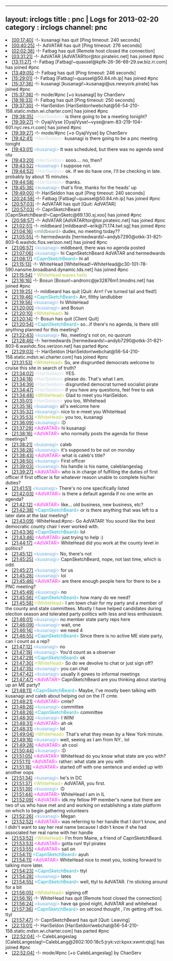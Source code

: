 
---
layout: irclogs
title : pnc | Logs for 2013-02-20
category : irclogs
channel: pnc
---
<li class="logitem"><a href="#00:17:40" name="00:17:40" class="time">[00:17:40]</a> -!- <span class="quit">kusanagi</span> has quit [Ping timeout: 240 seconds] </li>
<li class="logitem"><a href="#00:40:25" name="00:40:25" class="time">[00:40:25]</a> -!- <span class="quit">AdVATAR</span> has quit [Ping timeout: 276 seconds] </li>
<li class="logitem"><a href="#02:02:38" name="02:02:38" class="time">[02:02:38]</a> -!- <span class="quit">Fatbag</span> has quit [Remote host closed the connection] </li>
<li class="logitem"><a href="#03:31:21" name="03:31:21" class="time">[03:31:21]</a> -!- <span class="join">AdVATAR</span> [AdVATAR!tor@tor.pirateirc.net] has joined #pnc </li>
<li class="logitem"><a href="#13:11:27" name="13:11:27" class="time">[13:11:27]</a> -!- <span class="join">Fatbag</span> [Fatbag!~quassel@kpfk-26-36-69-29.sw.biz.rr.com] has joined #pnc </li>
<li class="logitem"><a href="#13:49:05" name="13:49:05" class="time">[13:49:05]</a> -!- <span class="quit">Fatbag</span> has quit [Ping timeout: 246 seconds] </li>
<li class="logitem"><a href="#15:29:01" name="15:29:01" class="time">[15:29:01]</a> -!- <span class="join">Fatbag</span> [Fatbag!~quassel@50.84.nh.ip] has joined #pnc </li>
<li class="logitem"><a href="#15:37:36" name="15:37:36" class="time">[15:37:36]</a> -!- <span class="join">kusanagi</span> [kusanagi!~kusanagi@us.newyork.pirate] has joined #pnc </li>
<li class="logitem"><a href="#15:37:36" name="15:37:36" class="time">[15:37:36]</a> -!- mode/<span class="mode">#pnc</span> [+o kusanagi] by ChanServ </li>
<li class="logitem"><a href="#18:18:33" name="18:18:33" class="time">[18:18:33]</a> -!- <span class="quit">Fatbag</span> has quit [Ping timeout: 250 seconds] </li>
<li class="logitem"><a href="#19:37:30" name="19:37:30" class="time">[19:37:30]</a> -!- <span class="join">HariSeldon</span> [HariSeldon!webchat@56-54-210-158.static.mdsn.wi.charter.com] has joined #pnc </li>
<li class="logitem"><a href="#19:38:35" name="19:38:35" class="time">[19:38:35]</a> <span class="person" style="color:#c3d5dd">&lt;HariSeldon&gt;</span> is there going to be a meeting tonight? </li>
<li class="logitem"><a href="#19:39:27" name="19:39:27" class="time">[19:39:27]</a> -!- <span class="join">OyajiVyse</span> [OyajiVyse!~vyse@ram-83-219-104-601.nyc.res.rr.com] has joined #pnc </li>
<li class="logitem"><a href="#19:39:27" name="19:39:27" class="time">[19:39:27]</a> -!- mode/<span class="mode">#pnc</span> [+o OyajiVyse] by ChanServ </li>
<li class="logitem"><a href="#19:42:41" name="19:42:41" class="time">[19:42:41]</a> <span class="person" style="color:#c3d5dd">&lt;HariSeldon&gt;</span> kusanagi is there going to be a pnc meeting tonight </li>
<li class="logitem"><a href="#19:43:01" name="19:43:01" class="time">[19:43:01]</a> <span class="person" style="color:#6aace3">&lt;kusanagi&gt;</span> It was scheduled, but there was no agenda send otu </li>
<li class="logitem"><a href="#19:43:20" name="19:43:20" class="time">[19:43:20]</a> <span class="person" style="color:#c3d5dd">&lt;HariSeldon&gt;</span> sooo.... no, then? </li>
<li class="logitem"><a href="#19:43:52" name="19:43:52" class="time">[19:43:52]</a> <span class="person" style="color:#6aace3">&lt;kusanagi&gt;</span> I suppose not. </li>
<li class="logitem"><a href="#19:44:52" name="19:44:52" class="time">[19:44:52]</a> <span class="person" style="color:#c3d5dd">&lt;HariSeldon&gt;</span> ok. If we do have one, I'll be checking in late. probably by about 15 minutes. </li>
<li class="logitem"><a href="#19:44:58" name="19:44:58" class="time">[19:44:58]</a> <span class="person" style="color:#c3d5dd">&lt;HariSeldon&gt;</span> thanks. </li>
<li class="logitem"><a href="#19:45:38" name="19:45:38" class="time">[19:45:38]</a> <span class="person" style="color:#6aace3">&lt;kusanagi&gt;</span> that's fine, thanks for the heads' up </li>
<li class="logitem"><a href="#19:49:00" name="19:49:00" class="time">[19:49:00]</a> -!- <span class="quit">HariSeldon</span> has quit [Ping timeout: 240 seconds] </li>
<li class="logitem"><a href="#20:24:58" name="20:24:58" class="time">[20:24:58]</a> -!- <span class="join">Fatbag</span> [Fatbag!~quassel@50.84.nh.ip] has joined #pnc </li>
<li class="logitem"><a href="#20:57:03" name="20:57:03" class="time">[20:57:03]</a> -!- <span class="quit">AdVATAR</span> has quit [Quit: AdVATAR] </li>
<li class="logitem"><a href="#20:57:03" name="20:57:03" class="time">[20:57:03]</a> -!- <span class="join">CapnSketchBeard</span> [CapnSketchBeard!~CapnSketc@69.130.sj.xoo] has joined #pnc </li>
<li class="logitem"><a href="#20:58:57" name="20:58:57" class="time">[20:58:57]</a> -!- <span class="join">AdVATAR</span> [AdVATAR!tor@tor.pirateirc.net] has joined #pnc </li>
<li class="logitem"><a href="#21:02:51" name="21:02:51" class="time">[21:02:51]</a> -!- <span class="join">mildbeard</span> [mildbeard!~erik@71.174.twt.sg] has joined #pnc </li>
<li class="logitem"><a href="#21:04:16" name="21:04:16" class="time">[21:04:16]</a> <span class="person" style="color:#538b6f">&lt;mildbeard&gt;</span> dudes, no meeting today?? </li>
<li class="logitem"><a href="#21:05:55" name="21:05:55" class="time">[21:05:55]</a> -!- <span class="join">hermedwards</span> [hermedwards!~andyb7290@otkk-31-821-803-6.washdc.fios.verizon.net] has joined #pnc </li>
<li class="logitem"><a href="#21:06:57" name="21:06:57" class="time">[21:06:57]</a> <span class="person" style="color:#6aace3">&lt;kusanagi&gt;</span> mildbeard, there was no agenda posted </li>
<li class="logitem"><a href="#21:07:06" name="21:07:06" class="time">[21:07:06]</a> <span class="person" style="color:#6aace3">&lt;kusanagi&gt;</span> hi CapnSketchBeard AdVATAR and hermedwards  </li>
<li class="logitem"><a href="#21:08:17" name="21:08:17" class="time">[21:08:17]</a> <span class="person" style="color:#1aaecf">&lt;CapnSketchBeard&gt;</span> hi all </li>
<li class="logitem"><a href="#21:15:13" name="21:15:13" class="time">[21:15:13]</a> -!- <span class="join">WhiteHead</span> [WhiteHead!~WhiteHead@c30-101-78-590.nansme.broadband.dynamic.tds.net] has joined #pnc </li>
<li class="logitem"><a href="#21:15:54" name="21:15:54" class="time">[21:15:54]</a> <span class="person" style="color:#b1c637">* WhiteHead waves hello</span> </li>
<li class="logitem"><a href="#21:16:16" name="21:16:16" class="time">[21:16:16]</a> -!- <span class="join">Bosun</span> [Bosun!~androirc@je32876m1.tmodns.net] has joined #pnc </li>
<li class="logitem"><a href="#21:19:25" name="21:19:25" class="time">[21:19:25]</a> -!- <span class="quit">mildbeard</span> has quit [Quit: Arrr! I've turned tail and fled!] </li>
<li class="logitem"><a href="#21:19:46" name="21:19:46" class="time">[21:19:46]</a> <span class="person" style="color:#1aaecf">&lt;CapnSketchBeard&gt;</span> Arr, filthy landlubber </li>
<li class="logitem"><a href="#21:19:56" name="21:19:56" class="time">[21:19:56]</a> <span class="person" style="color:#6aace3">&lt;kusanagi&gt;</span> hi WhiteHead  </li>
<li class="logitem"><a href="#21:20:00" name="21:20:00" class="time">[21:20:00]</a> <span class="person" style="color:#6aace3">&lt;kusanagi&gt;</span> and Bosun  </li>
<li class="logitem"><a href="#21:20:10" name="21:20:10" class="time">[21:20:10]</a> <span class="person" style="color:#b1c637">&lt;WhiteHead&gt;</span> hi </li>
<li class="logitem"><a href="#21:20:14" name="21:20:14" class="time">[21:20:14]</a> -!- <span class="quit">Bosun</span> has quit [Client Quit] </li>
<li class="logitem"><a href="#21:20:54" name="21:20:54" class="time">[21:20:54]</a> <span class="person" style="color:#1aaecf">&lt;CapnSketchBeard&gt;</span> so...if there's no agenda, is there still anything planned for this meeting? </li>
<li class="logitem"><a href="#21:22:43" name="21:22:43" class="time">[21:22:43]</a> <span class="person" style="color:#6aace3">&lt;kusanagi&gt;</span> No, meeting's not on, no quorum </li>
<li class="logitem"><a href="#21:28:46" name="21:28:46" class="time">[21:28:46]</a> -!- <span class="part">hermedwards</span> [hermedwards!~andyb7290@otkk-31-821-803-6.washdc.fios.verizon.net] has parted #pnc </li>
<li class="logitem"><a href="#21:29:03" name="21:29:03" class="time">[21:29:03]</a> -!- <span class="join">HariSeldon</span> [HariSeldon!webchat@56-54-210-158.static.mdsn.wi.charter.com] has joined #pnc </li>
<li class="logitem"><a href="#21:31:53" name="21:31:53" class="time">[21:31:53]</a> <span class="person" style="color:#b1c637">&lt;WhiteHead&gt;</span> So, are disgruntled democrats welcome to cruise this site in search of truth? </li>
<li class="logitem"><a href="#21:34:02" name="21:34:02" class="time">[21:34:02]</a> <span class="person" style="color:#c3d5dd">&lt;HariSeldon&gt;</span> YES. </li>
<li class="logitem"><a href="#21:34:18" name="21:34:18" class="time">[21:34:18]</a> <span class="person" style="color:#c3d5dd">&lt;HariSeldon&gt;</span> please do. That's what I am. </li>
<li class="logitem"><a href="#21:34:39" name="21:34:39" class="time">[21:34:39]</a> <span class="person" style="color:#c3d5dd">&lt;HariSeldon&gt;</span> disgruntled democrat turned socialist pirate </li>
<li class="logitem"><a href="#21:34:47" name="21:34:47" class="time">[21:34:47]</a> <span class="person" style="color:#c3d5dd">&lt;HariSeldon&gt;</span> if you have any questions, feel free to ask </li>
<li class="logitem"><a href="#21:34:48" name="21:34:48" class="time">[21:34:48]</a> <span class="person" style="color:#b1c637">&lt;WhiteHead&gt;</span> Glad to meet you HariSeldon. </li>
<li class="logitem"><a href="#21:35:01" name="21:35:01" class="time">[21:35:01]</a> <span class="person" style="color:#c3d5dd">&lt;HariSeldon&gt;</span> you too, Whitehead </li>
<li class="logitem"><a href="#21:35:18" name="21:35:18" class="time">[21:35:18]</a> <span class="person" style="color:#6aace3">&lt;kusanagi&gt;</span> all's welcome here </li>
<li class="logitem"><a href="#21:35:32" name="21:35:32" class="time">[21:35:32]</a> <span class="person" style="color:#6aace3">&lt;kusanagi&gt;</span> nice to e-meet you WhiteHead  </li>
<li class="logitem"><a href="#21:35:53" name="21:35:53" class="time">[21:35:53]</a> <span class="person" style="color:#b1c637">&lt;WhiteHead&gt;</span> you too, kusanagi </li>
<li class="logitem"><a href="#21:36:09" name="21:36:09" class="time">[21:36:09]</a> <span class="person" style="color:#6aace3">&lt;kusanagi&gt;</span> :D </li>
<li class="logitem"><a href="#21:37:29" name="21:37:29" class="time">[21:37:29]</a> <span class="person" style="color:#f51bf7">&lt;AdVATAR&gt;</span> hi kusanagi  </li>
<li class="logitem"><a href="#21:38:16" name="21:38:16" class="time">[21:38:16]</a> <span class="person" style="color:#f51bf7">&lt;AdVATAR&gt;</span> who normally posts the agenda for these meetings? </li>
<li class="logitem"><a href="#21:38:21" name="21:38:21" class="time">[21:38:21]</a> <span class="person" style="color:#6aace3">&lt;kusanagi&gt;</span> caleb </li>
<li class="logitem"><a href="#21:38:28" name="21:38:28" class="time">[21:38:28]</a> <span class="person" style="color:#6aace3">&lt;kusanagi&gt;</span> it's supposed to be out on monday </li>
<li class="logitem"><a href="#21:38:43" name="21:38:43" class="time">[21:38:43]</a> <span class="person" style="color:#f51bf7">&lt;AdVATAR&gt;</span> what is caleb's title? </li>
<li class="logitem"><a href="#21:38:50" name="21:38:50" class="time">[21:38:50]</a> <span class="person" style="color:#6aace3">&lt;kusanagi&gt;</span> First officer </li>
<li class="logitem"><a href="#21:39:03" name="21:39:03" class="time">[21:39:03]</a> <span class="person" style="color:#6aace3">&lt;kusanagi&gt;</span> his handle is his name, caleblangeslag </li>
<li class="logitem"><a href="#21:39:27" name="21:39:27" class="time">[21:39:27]</a> <span class="person" style="color:#f51bf7">&lt;AdVATAR&gt;</span> who is in charge of fulfilling the duties of first officer if first officer is for whatever reason unable to complete his/her duties? </li>
<li class="logitem"><a href="#21:41:51" name="21:41:51" class="time">[21:41:51]</a> <span class="person" style="color:#6aace3">&lt;kusanagi&gt;</span> There's no one specifically listed </li>
<li class="logitem"><a href="#21:42:03" name="21:42:03" class="time">[21:42:03]</a> <span class="person" style="color:#f51bf7">&lt;AdVATAR&gt;</span> is there a default agenda if no one write an agenda? </li>
<li class="logitem"><a href="#21:42:12" name="21:42:12" class="time">[21:42:12]</a> <span class="person" style="color:#f51bf7">&lt;AdVATAR&gt;</span> like... old business, new business, etc? </li>
<li class="logitem"><a href="#21:42:38" name="21:42:38" class="time">[21:42:38]</a> <span class="person" style="color:#1aaecf">&lt;CapnSketchBeard&gt;</span> or is there anything that was left to a later date at the last meeting? </li>
<li class="logitem"><a href="#21:43:09" name="21:43:09" class="time">[21:43:09]</a> <span class="notice">-WhiteHead:#pnc-</span> Go AdVATAR!  You sound like the best democratic county chair I ever worked with. </li>
<li class="logitem"><a href="#21:43:36" name="21:43:36" class="time">[21:43:36]</a> <span class="person" style="color:#1aaecf">&lt;CapnSketchBeard&gt;</span> lol </li>
<li class="logitem"><a href="#21:43:46" name="21:43:46" class="time">[21:43:46]</a> <span class="person" style="color:#f51bf7">&lt;AdVATAR&gt;</span> just trying to help :) </li>
<li class="logitem"><a href="#21:44:17" name="21:44:17" class="time">[21:44:17]</a> <span class="person" style="color:#f51bf7">&lt;AdVATAR&gt;</span> WhiteHead did you work at the county level in politics? </li>
<li class="logitem"><a href="#21:45:12" name="21:45:12" class="time">[21:45:12]</a> <span class="person" style="color:#6aace3">&lt;kusanagi&gt;</span> No, there's not </li>
<li class="logitem"><a href="#21:45:25" name="21:45:25" class="time">[21:45:25]</a> <span class="person" style="color:#6aace3">&lt;kusanagi&gt;</span> CapnSketchBeard, nope, not last time, which is odd. </li>
<li class="logitem"><a href="#21:45:27" name="21:45:27" class="time">[21:45:27]</a> <span class="person" style="color:#6aace3">&lt;kusanagi&gt;</span> for us </li>
<li class="logitem"><a href="#21:45:28" name="21:45:28" class="time">[21:45:28]</a> <span class="person" style="color:#6aace3">&lt;kusanagi&gt;</span> lol </li>
<li class="logitem"><a href="#21:45:46" name="21:45:46" class="time">[21:45:46]</a> <span class="person" style="color:#f51bf7">&lt;AdVATAR&gt;</span> are there enough people here for there to be a PNC meeting? </li>
<li class="logitem"><a href="#21:45:49" name="21:45:49" class="time">[21:45:49]</a> <span class="person" style="color:#6aace3">&lt;kusanagi&gt;</span> no </li>
<li class="logitem"><a href="#21:45:56" name="21:45:56" class="time">[21:45:56]</a> <span class="person" style="color:#1aaecf">&lt;CapnSketchBeard&gt;</span> how many do we need? </li>
<li class="logitem"><a href="#21:45:58" name="21:45:58" class="time">[21:45:58]</a> <span class="person" style="color:#b1c637">&lt;WhiteHead&gt;</span> I am town chair for my party and a member of the county and state committees.  Mostly I have helped candidates during election season and tolerated party politics with less and less enthusiasm. </li>
<li class="logitem"><a href="#21:46:01" name="21:46:01" class="time">[21:46:01]</a> <span class="person" style="color:#6aace3">&lt;kusanagi&gt;</span> no member state party reps here </li>
<li class="logitem"><a href="#21:46:09" name="21:46:09" class="time">[21:46:09]</a> <span class="person" style="color:#6aace3">&lt;kusanagi&gt;</span> wait, one </li>
<li class="logitem"><a href="#21:46:14" name="21:46:14" class="time">[21:46:14]</a> <span class="person" style="color:#6aace3">&lt;kusanagi&gt;</span> we need 4 </li>
<li class="logitem"><a href="#21:46:55" name="21:46:55" class="time">[21:46:55]</a> <span class="person" style="color:#1aaecf">&lt;CapnSketchBeard&gt;</span> Since there is no active ME state party, can I count as a rep? </li>
<li class="logitem"><a href="#21:47:12" name="21:47:12" class="time">[21:47:12]</a> <span class="person" style="color:#6aace3">&lt;kusanagi&gt;</span> no </li>
<li class="logitem"><a href="#21:47:19" name="21:47:19" class="time">[21:47:19]</a> <span class="person" style="color:#6aace3">&lt;kusanagi&gt;</span> You'd count as a observer </li>
<li class="logitem"><a href="#21:47:29" name="21:47:29" class="time">[21:47:29]</a> <span class="person" style="color:#1aaecf">&lt;CapnSketchBeard&gt;</span> ok </li>
<li class="logitem"><a href="#21:47:30" name="21:47:30" class="time">[21:47:30]</a> <span class="person" style="color:#b1c637">&lt;WhiteHead&gt;</span> So do we devolve to chat or just sign off? </li>
<li class="logitem"><a href="#21:47:35" name="21:47:35" class="time">[21:47:35]</a> <span class="person" style="color:#6aace3">&lt;kusanagi&gt;</span> you can chat </li>
<li class="logitem"><a href="#21:47:42" name="21:47:42" class="time">[21:47:42]</a> <span class="person" style="color:#6aace3">&lt;kusanagi&gt;</span> usually it gowes to informal meetings </li>
<li class="logitem"><a href="#21:47:47" name="21:47:47" class="time">[21:47:47]</a> <span class="person" style="color:#f51bf7">&lt;AdVATAR&gt;</span> CapnSketchBeard are you thinking about starting up an ME party? </li>
<li class="logitem"><a href="#21:48:11" name="21:48:11" class="time">[21:48:11]</a> <span class="person" style="color:#1aaecf">&lt;CapnSketchBeard&gt;</span> Maybe, I've mostly been talking with kusanagi and caleb about helping out on the IT cmte. </li>
<li class="logitem"><a href="#21:48:21" name="21:48:21" class="time">[21:48:21]</a> <span class="person" style="color:#f51bf7">&lt;AdVATAR&gt;</span> cmte? </li>
<li class="logitem"><a href="#21:48:26" name="21:48:26" class="time">[21:48:26]</a> <span class="person" style="color:#6aace3">&lt;kusanagi&gt;</span> committee </li>
<li class="logitem"><a href="#21:48:26" name="21:48:26" class="time">[21:48:26]</a> <span class="person" style="color:#1aaecf">&lt;CapnSketchBeard&gt;</span> committee </li>
<li class="logitem"><a href="#21:48:30" name="21:48:30" class="time">[21:48:30]</a> <span class="person" style="color:#6aace3">&lt;kusanagi&gt;</span> I WIN! </li>
<li class="logitem"><a href="#21:48:31" name="21:48:31" class="time">[21:48:31]</a> <span class="person" style="color:#f51bf7">&lt;AdVATAR&gt;</span> ah ok </li>
<li class="logitem"><a href="#21:48:31" name="21:48:31" class="time">[21:48:31]</a> <span class="person" style="color:#6aace3">&lt;kusanagi&gt;</span> lol </li>
<li class="logitem"><a href="#21:49:04" name="21:49:04" class="time">[21:49:04]</a> <span class="person" style="color:#b1c637">&lt;WhiteHead&gt;</span> That's what they mean by a New York minute. </li>
<li class="logitem"><a href="#21:49:16" name="21:49:16" class="time">[21:49:16]</a> <span class="person" style="color:#6aace3">&lt;kusanagi&gt;</span> well, seeing as I am from NY.. lol </li>
<li class="logitem"><a href="#21:49:28" name="21:49:28" class="time">[21:49:28]</a> <span class="person" style="color:#f51bf7">&lt;AdVATAR&gt;</span> ah cool </li>
<li class="logitem"><a href="#21:50:44" name="21:50:44" class="time">[21:50:44]</a> <span class="person" style="color:#6aace3">&lt;kusanagi&gt;</span> :D </li>
<li class="logitem"><a href="#21:51:05" name="21:51:05" class="time">[21:51:05]</a> <span class="person" style="color:#f51bf7">&lt;AdVATAR&gt;</span> WhiteHead do you know what state are you with? </li>
<li class="logitem"><a href="#21:51:11" name="21:51:11" class="time">[21:51:11]</a> <span class="person" style="color:#f51bf7">&lt;AdVATAR&gt;</span> rather: what state are you with </li>
<li class="logitem"><a href="#21:51:18" name="21:51:18" class="time">[21:51:18]</a> <span class="person" style="color:#f51bf7">&lt;AdVATAR&gt;</span> started off with one sentence and ended up with another oops </li>
<li class="logitem"><a href="#21:51:34" name="21:51:34" class="time">[21:51:34]</a> <span class="person" style="color:#6aace3">&lt;kusanagi&gt;</span> he's in DC </li>
<li class="logitem"><a href="#21:51:37" name="21:51:37" class="time">[21:51:37]</a> <span class="person" style="color:#b1c637">&lt;WhiteHead&gt;</span> AdVATAR, you first. </li>
<li class="logitem"><a href="#21:51:39" name="21:51:39" class="time">[21:51:39]</a> <span class="person" style="color:#6aace3">&lt;kusanagi&gt;</span> :D </li>
<li class="logitem"><a href="#21:51:44" name="21:51:44" class="time">[21:51:44]</a> <span class="person" style="color:#f51bf7">&lt;AdVATAR&gt;</span> WhiteHead I am in IL </li>
<li class="logitem"><a href="#21:52:09" name="21:52:09" class="time">[21:52:09]</a> <span class="person" style="color:#f51bf7">&lt;AdVATAR&gt;</span> idk my fellow PP member's name but there are two of us who have met and and working on establishing a state platform on which to begin gathering volunteers </li>
<li class="logitem"><a href="#21:52:26" name="21:52:26" class="time">[21:52:26]</a> <span class="person" style="color:#6aace3">&lt;kusanagi&gt;</span> Megan </li>
<li class="logitem"><a href="#21:52:52" name="21:52:52" class="time">[21:52:52]</a> <span class="person" style="color:#f51bf7">&lt;AdVATAR&gt;</span> was referring to her handle that I don't know, and I didn't want to say her real name because I didn't know if she had associated her real name with her handle </li>
<li class="logitem"><a href="#21:53:52" name="21:53:52" class="time">[21:53:52]</a> <span class="person" style="color:#b1c637">&lt;WhiteHead&gt;</span> I'm from Maine, a friend of CapnSketchBeard. </li>
<li class="logitem"><a href="#21:53:53" name="21:53:53" class="time">[21:53:53]</a> <span class="person" style="color:#f51bf7">&lt;AdVATAR&gt;</span> gotta run!  ttyl pirates </li>
<li class="logitem"><a href="#21:53:55" name="21:53:55" class="time">[21:53:55]</a> <span class="person" style="color:#f51bf7">&lt;AdVATAR&gt;</span> sail on </li>
<li class="logitem"><a href="#21:54:11" name="21:54:11" class="time">[21:54:11]</a> <span class="person" style="color:#1aaecf">&lt;CapnSketchBeard&gt;</span> ayuh </li>
<li class="logitem"><a href="#21:54:11" name="21:54:11" class="time">[21:54:11]</a> <span class="person" style="color:#f51bf7">&lt;AdVATAR&gt;</span> WhiteHead nice to meet you, looking forward to talking more later. </li>
<li class="logitem"><a href="#21:54:23" name="21:54:23" class="time">[21:54:23]</a> <span class="person" style="color:#1aaecf">&lt;CapnSketchBeard&gt;</span> ttyl </li>
<li class="logitem"><a href="#21:54:28" name="21:54:28" class="time">[21:54:28]</a> <span class="person" style="color:#6aace3">&lt;kusanagi&gt;</span> lates </li>
<li class="logitem"><a href="#21:54:55" name="21:54:55" class="time">[21:54:55]</a> <span class="person" style="color:#1aaecf">&lt;CapnSketchBeard&gt;</span> well, ttyl to AdVATAR.  I'm sticking around for a bit </li>
<li class="logitem"><a href="#21:56:05" name="21:56:05" class="time">[21:56:05]</a> <span class="person" style="color:#b1c637">&lt;WhiteHead&gt;</span> signing off </li>
<li class="logitem"><a href="#21:56:19" name="21:56:19" class="time">[21:56:19]</a> -!- <span class="quit">WhiteHead</span> has quit [Remote host closed the connection] </li>
<li class="logitem"><a href="#21:56:24" name="21:56:24" class="time">[21:56:24]</a> <span class="person" style="color:#6aace3">&lt;kusanagi&gt;</span> have qa good night, AdVATAR and whitehead </li>
<li class="logitem"><a href="#21:57:36" name="21:57:36" class="time">[21:57:36]</a> <span class="person" style="color:#1aaecf">&lt;CapnSketchBeard&gt;</span> on second thought , I'm getting off too.  ttyl </li>
<li class="logitem"><a href="#21:57:47" name="21:57:47" class="time">[21:57:47]</a> -!- <span class="quit">CapnSketchBeard</span> has quit [Quit: Leaving] </li>
<li class="logitem"><a href="#22:13:01" name="22:13:01" class="time">[22:13:01]</a> -!- <span class="part">HariSeldon</span> [HariSeldon!webchat@56-54-210-158.static.mdsn.wi.charter.com] has parted #pnc </li>
<li class="logitem"><a href="#22:52:04" name="22:52:04" class="time">[22:52:04]</a> -!- <span class="join">CalebLangeslag</span> [CalebLangeslag!~CalebLang@2602:100:18c5:jryk:vzi:kpxx:xwmt:qtqj] has joined #pnc </li>
<li class="logitem"><a href="#22:52:04" name="22:52:04" class="time">[22:52:04]</a> -!- mode/<span class="mode">#pnc</span> [+o CalebLangeslag] by ChanServ </li>



